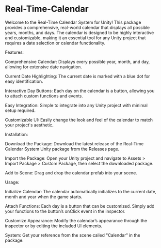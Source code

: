 # Real-Time-Calendar
Welcome to the Real-Time Calendar System for Unity! This package provides a comprehensive, real-world calendar that displays all possible years, months, and days. The calendar is designed to be highly interactive and customizable, making it an essential tool for any Unity project that requires a date selection or calendar functionality.


Features:

Comprehensive Calendar: Displays every possible year, month, and day, allowing for extensive date navigation.

Current Date Highlighting: The current date is marked with a blue dot for easy identification.

Interactive Day Buttons: Each day on the calendar is a button, allowing you to attach custom functions and events.

Easy Integration: Simple to integrate into any Unity project with minimal setup required.

Customizable UI: Easily change the look and feel of the calendar to match your project's aesthetic.


Installation:

Download the Package: Download the latest release of the Real-Time Calendar System Unity package from the Releases page.

Import the Package: Open your Unity project and navigate to Assets > Import Package > Custom Package, then select the downloaded package.

Add to Scene: Drag and drop the calendar prefab into your scene.


Usage:

Initialize Calendar: The calendar automatically initializes to the current date, month and year when the game starts.

Attach Functions: Each day is a button that can be customized. Simply add your functions to the button’s onClick event in the inspector.

Customize Appearance: Modify the calendar’s appearance through the inspector or by editing the included UI elements.

System: Get your reference from the scene called "Calendar" in the package. 
